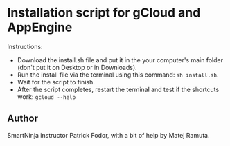 # Installation script for gCloud and AppEngine

Instructions:

- Download the install.sh file and put it in the your computer's main folder (don't put it on Desktop or in Downloads).
- Run the install file via the terminal using this command: `sh install.sh`.
- Wait for the script to finish.
- After the script completes, restart the terminal and test if the shortcuts work: `gcloud --help`

## Author
SmartNinja instructor Patrick Fodor, with a bit of help by Matej Ramuta.
